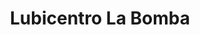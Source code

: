 ---
title: "Lubicentro La Bomba"
url: /hatillo/lubicentro-la-bomba/
shop: reparación de automóviles
---